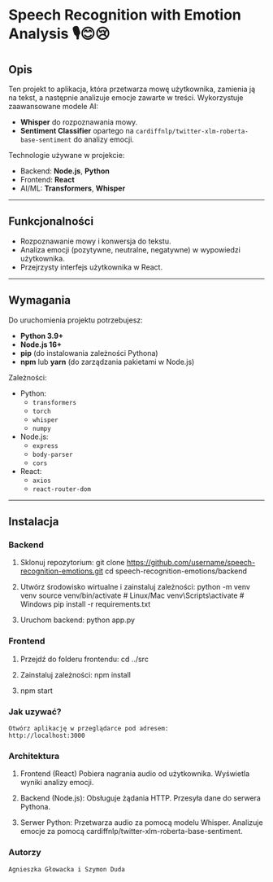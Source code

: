 
# Speech Recognition with Emotion Analysis 🎙️😊😢

## Opis
Ten projekt to aplikacja, która przetwarza mowę użytkownika, zamienia ją na tekst, a następnie analizuje emocje zawarte w treści. Wykorzystuje zaawansowane modele AI:
- **Whisper** do rozpoznawania mowy.
- **Sentiment Classifier** opartego na `cardiffnlp/twitter-xlm-roberta-base-sentiment` do analizy emocji.

Technologie używane w projekcie:
- Backend: **Node.js**, **Python**
- Frontend: **React**
- AI/ML: **Transformers**, **Whisper**

---

## Funkcjonalności
- Rozpoznawanie mowy i konwersja do tekstu.
- Analiza emocji (pozytywne, neutralne, negatywne) w wypowiedzi użytkownika.
- Przejrzysty interfejs użytkownika w React.

---

## Wymagania
Do uruchomienia projektu potrzebujesz:
- **Python 3.9+**
- **Node.js 16+**
- **pip** (do instalowania zależności Pythona)
- **npm** lub **yarn** (do zarządzania pakietami w Node.js)

Zależności:
- Python:
  - `transformers`
  - `torch`
  - `whisper`
  - `numpy`
- Node.js:
  - `express`
  - `body-parser`
  - `cors`
- React:
  - `axios`
  - `react-router-dom`

---

## Instalacja

### Backend
1. Sklonuj repozytorium:
   git clone https://github.com/username/speech-recognition-emotions.git
   cd speech-recognition-emotions/backend

2. Utwórz środowisko wirtualne i zainstaluj zależności:
    python -m venv venv
    source venv/bin/activate  # Linux/Mac
    venv\Scripts\activate     # Windows
    pip install -r requirements.txt

3. Uruchom backend:
    python app.py

### Frontend
1. Przejdź do folderu frontendu:
    cd ../src

2. Zainstaluj zależności:
    npm install

3. npm start

### Jak uzywać?
    Otwórz aplikację w przeglądarce pod adresem:
    http://localhost:3000

### Architektura 

1. Frontend (React)
    Pobiera nagrania audio od użytkownika.
    Wyświetla wyniki analizy emocji.

2. Backend (Node.js):
    Obsługuje żądania HTTP.
    Przesyła dane do serwera Pythona.
3. Serwer Python:
    Przetwarza audio za pomocą modelu Whisper.
    Analizuje emocje za pomocą cardiffnlp/twitter-xlm-roberta-base-sentiment.

### Autorzy 
    Agnieszka Głowacka i Szymon Duda